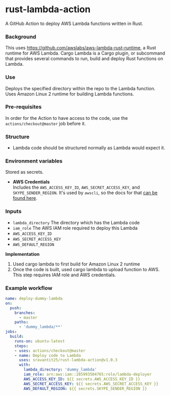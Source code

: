 # rust-lambda-action
A GitHub Action to deploy AWS Lambda functions written in Rust. 

### Background
This uses https://github.com/awslabs/aws-lambda-rust-runtime, a Rust runtime for AWS Lambda. Cargo Lambda is a Cargo plugin, or subcommand that provides several commands to run, build and deploy Rust functions on Lambda.

### Use
Deploys the specified directory within the repo to the Lambda function. Uses Amazon Linux 2 runtime for building Lambda functions.

### Pre-requisites
In order for the Action to have access to the code, use the `actions/checkout@master` job before it.

### Structure
- Lambda code should be structured normally as Lambda would expect it.

### Environment variables
Stored as secrets.
- **AWS Credentials**  
    Includes the `AWS_ACCESS_KEY_ID`, `AWS_SECRET_ACCESS_KEY`, and `SKYPE_SENDER_REGION`. It's used by `awscli`, so the docs for that [can be found here](https://docs.aws.amazon.com/cli/latest/userguide/cli-configure-envvars.html).
    
### Inputs
- `lambda_directory`
    The directory which has the Lambda code
- `iam_role`
    The AWS IAM role required to deploy this Lambda
- `AWS_ACCESS_KEY_ID`
- `AWS_SECRET_ACCESS_KEY`
- `AWS_DEFAULT_REGION`   

__Implementation__
1. Used cargo lambda to first build for Amazon Linux 2 runtime
2. Once the code is built, used cargo lambda to upload function to AWS. This step requires IAM role and AWS credentials.


### Example workflow
```yaml
name: deploy-dummy-lambda
on: 
  push:
    branches:
      - master
    paths:
      - 'dummy_lambda/**'
jobs:
  build:
    runs-on: ubuntu-latest
    steps:
    - uses: actions/checkout@master
    - name: Deploy code to Lambda
      uses: sravantit25/rust-lambda-action@v1.0.3
      with:
        lambda_directory: 'dummy_lambda'
        iam_role: arn:aws:iam::285993504765:role/lambda-deployer
        AWS_ACCESS_KEY_ID: ${{ secrets.AWS_ACCESS_KEY_ID }}
        AWS_SECRET_ACCESS_KEY: ${{ secrets.AWS_SECRET_ACCESS_KEY }}
        AWS_DEFAULT_REGION: ${{ secrets.SKYPE_SENDER_REGION }}

```
